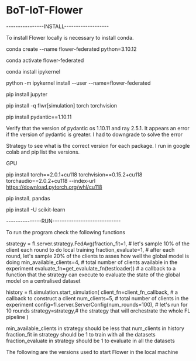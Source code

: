 # BoT-IoT-Flower


----------------INSTALL-------------------



To install Flower locally is necessary to install conda. 

conda create --name flower-federated python=3.10.12

conda activate flower-federated

conda install ipykernel

python -m ipykernel install --user --name=flower-federated

pip install jupyter

pip install -q flwr[simulation] torch torchvision

pip install pydantic==1.10.11


Verify that the version of pydantic os 1.10.11 and ray 2.5.1. It appears an error if the version of pydantic is greater. I had to downgrade to solve the error

Strategy to see what is the correct version for each package. I run in google colab and pip list the versions. 

GPU 

pip install torch==2.0.1+cu118 torchvision==0.15.2+cu118 torchaudio==2.0.2+cu118 --index-url https://download.pytorch.org/whl/cu118

pip instalL pandas

pip install -U scikit-learn

---------------RUN-----------------------------

To run the program check the following functions


strategy = fl.server.strategy.FedAvg(fraction_fit=1, # let's sample 10% of the client each round to do local training
                                      fraction_evaluate=1, # after each round, let's sample 20% of the clients to asses how well the global model is doing
                                      min_available_clients=4, # total number of clients available in the experiment
                                      evaluate_fn=get_evalulate_fn(testloader)) # a callback to a function that the strategy can execute to evaluate the state of the global model on a centralised dataset


history = fl.simulation.start_simulation(
    client_fn=client_fn_callback, # a callback to construct a client
    num_clients=5, # total number of clients in the experiment
    config=fl.server.ServerConfig(num_rounds=100), # let's run for 10 rounds
    strategy=strategy,# the strategy that will orchestrate the whole FL pipeline
)


min_available_clients in strategy should be less that num_clients in history
fraction_fit in strategy should be 1 to train with all the datasets
fraction_evaluate in strategy should be 1 to evaluate in all the datasets











The following are the versions used to start Flower in the local machine
